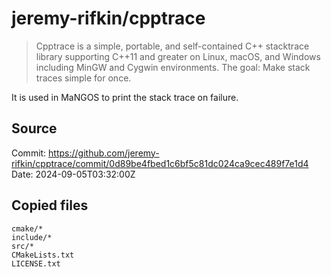 # jeremy-rifkin/cpptrace

> Cpptrace is a simple, portable, and self-contained C++ stacktrace library supporting C++11 and greater on Linux, macOS, and Windows including MinGW and Cygwin environments. The goal: Make stack traces simple for once.

It is used in MaNGOS to print the stack trace on failure.  

## Source
Commit: https://github.com/jeremy-rifkin/cpptrace/commit/0d89be4fbed1c6bf5c81dc024ca9cec489f7e1d4  
Date: 2024-09-05T03:32:00Z

## Copied files
```
cmake/*
include/*
src/*
CMakeLists.txt
LICENSE.txt
```
